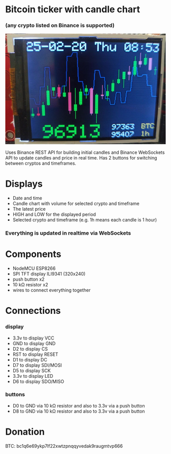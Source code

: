 # Bitcoin ticker with candle chart
### (any crypto listed on Binance is supported)
![BTC Ticker](photo.jpg)

Uses Binance REST API for building initial candles and
Binance WebSockets API to update candles and price in real time.
Has 2 buttons for switching between cryptos and timeframes.

# Displays
* Date and time
* Candle chart with volume for selected crypto and timeframe
* The latest price
* HIGH and LOW for the displayed period
* Selected crypto and timeframe (e.g. 1h means each candle is 1 hour)
### Everything is updated in realtime via WebSockets

# Components
* NodeMCU ESP8266
* SPI TFT display ILI9341 (320x240)
* push button x2
* 10 kΩ resistor x2
* wires to connect everything together

# Connections
### display
* 3.3v to display VCC
* GND to display GND
* D2 to display CS
* RST to display RESET
* D1 to display DC
* D7 to display SDI/MOSI
* D5 to display SCK
* 3.3v to display LED
* D6 to display SDO/MISO
### buttons
* D0 to GND via 10 kΩ resistor and also to 3.3v via a push button
* D8 to GND via 10 kΩ resistor and also to 3.3v via a push button

# Donation
BTC: bc1q6e69ykp7lf22xwtzpnqqyvedak9raugmtvp666
